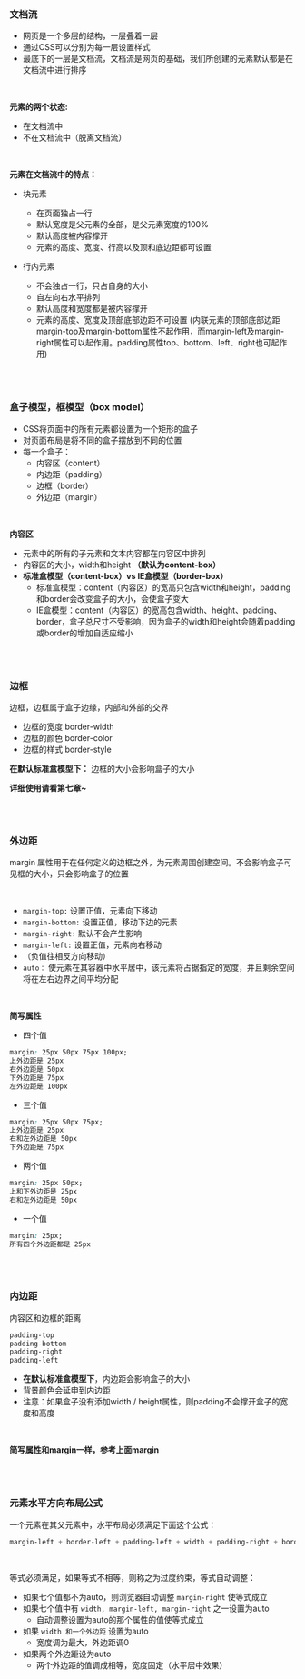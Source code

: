 ### 文档流

- 网页是一个多层的结构，一层叠着一层
- 通过CSS可以分别为每一层设置样式
- 最底下的一层是文档流，文档流是网页的基础，我们所创建的元素默认都是在文档流中进行排序

<br>

**元素的两个状态:**

- 在文档流中
- 不在文档流中（脱离文档流）

<br>

**元素在文档流中的特点：**

- 块元素
    - 在页面独占一行
    - 默认宽度是父元素的全部，是父元素宽度的100%
    - 默认高度被内容撑开
    - 元素的高度、宽度、行高以及顶和底边距都可设置

- 行内元素
    - 不会独占一行，只占自身的大小
    - 自左向右水平排列
    - 默认高度和宽度都是被内容撑开
    - 元素的高度、宽度及顶部底部边距不可设置 (内联元素的顶部底部边距margin-top及margin-bottom属性不起作用，而margin-left及margin-right属性可以起作用。padding属性top、bottom、left、right也可起作用)

<br>

<br>

### 盒子模型，框模型（box model）

- CSS将页面中的所有元素都设置为一个矩形的盒子
- 对页面布局是将不同的盒子摆放到不同的位置
- 每一个盒子：
    - 内容区（content）
    - 内边距（padding）
    - 边框（border）
    - 外边距（margin）

<br>

**内容区**

- 元素中的所有的子元素和文本内容都在内容区中排列
- 内容区的大小，width和height **（默认为content-box）**
- **标准盒模型（content-box）vs IE盒模型（border-box）**
    - 标准盒模型：content（内容区）的宽高只包含width和height，padding和border会改变盒子的大小，会使盒子变大
    - IE盒模型：content（内容区）的宽高包含width、height、padding、border，盒子总尺寸不受影响，因为盒子的width和height会随着padding或border的增加自适应缩小

<br>

<br>

### 边框

边框，边框属于盒子边缘，内部和外部的交界

- 边框的宽度 border-width
- 边框的颜色 border-color
- 边框的样式 border-style

**在默认标准盒模型下：** 边框的大小会影响盒子的大小

**详细使用请看第七章~**

<br>

<br>

### 外边距

margin 属性用于在任何定义的边框之外，为元素周围创建空间。不会影响盒子可见框的大小，只会影响盒子的位置

<br>

- ```margin-top:``` 设置正值，元素向下移动
- ```margin-bottom:``` 设置正值，移动下边的元素
- ```margin-right:``` 默认不会产生影响
- ```margin-left:``` 设置正值，元素向右移动
- （负值往相反方向移动）
- ```auto：``` 使元素在其容器中水平居中，该元素将占据指定的宽度，并且剩余空间将在左右边界之间平均分配

<br>

**简写属性**

- 四个值

```css
margin: 25px 50px 75px 100px;
上外边距是 25px
右外边距是 50px
下外边距是 75px
左外边距是 100px
```

- 三个值

```css
margin: 25px 50px 75px;
上外边距是 25px
右和左外边距是 50px
下外边距是 75px
```

- 两个值

```css
margin: 25px 50px;
上和下外边距是 25px
右和左外边距是 50px
```

- 一个值

```css
margin: 25px;
所有四个外边距都是 25px
```


<br>

<br>

### 内边距

内容区和边框的距离

```css
padding-top
padding-bottom
padding-right
padding-left
```

- **在默认标准盒模型下**，内边距会影响盒子的大小
- 背景颜色会延申到内边距
- 注意：如果盒子没有添加width / height属性，则padding不会撑开盒子的宽度和高度

<br>

**简写属性和margin一样，参考上面margin**


<br>

<br>


### 元素水平方向布局公式

一个元素在其父元素中，水平布局必须满足下面这个公式：

```css
margin-left + border-left + padding-left + width + padding-right + border-right + margin-right = 父元素内容区的宽度
```

<br>

等式必须满足，如果等式不相等，则称之为过度约束，等式自动调整：

- 如果七个值都不为auto，则浏览器自动调整 ```margin-right``` 使等式成立
- 如果七个值中有 ```width, margin-left, margin-right``` 之一设置为auto
  - 自动调整设置为auto的那个属性的值使等式成立
- 如果 ```width 和一个外边距``` 设置为auto
  - 宽度调为最大，外边距调0
- 如果两个外边距设为auto
  - 两个外边距的值调成相等，宽度固定（水平居中效果）






